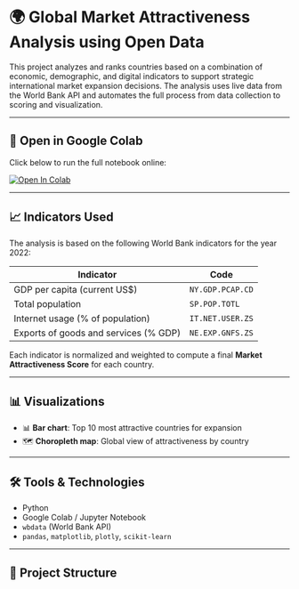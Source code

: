 # 🌍 Global Market Attractiveness Analysis using Open Data

This project analyzes and ranks countries based on a combination of economic, demographic, and digital indicators to support strategic international market expansion decisions. The analysis uses live data from the World Bank API and automates the full process from data collection to scoring and visualization.

---

## 🚀 Open in Google Colab

Click below to run the full notebook online:

[![Open In Colab](https://colab.research.google.com/assets/colab-badge.svg)](https://colab.research.google.com/github/Joel1993055/Global-Market-Attractiveness-Analysis-using-Open-Data/blob/main/notebooks/01_market_analysis_ready.ipynb)


---

## 📈 Indicators Used

The analysis is based on the following World Bank indicators for the year 2022:

| Indicator                             | Code               |
|---------------------------------------|--------------------|
| GDP per capita (current US$)          | `NY.GDP.PCAP.CD`   |
| Total population                      | `SP.POP.TOTL`      |
| Internet usage (% of population)      | `IT.NET.USER.ZS`   |
| Exports of goods and services (% GDP) | `NE.EXP.GNFS.ZS`   |

Each indicator is normalized and weighted to compute a final **Market Attractiveness Score** for each country.

---

## 📊 Visualizations

- 📊 **Bar chart**: Top 10 most attractive countries for expansion
- 🗺️ **Choropleth map**: Global view of attractiveness by country

---

## 🛠️ Tools & Technologies

- Python
- Google Colab / Jupyter Notebook
- `wbdata` (World Bank API)
- `pandas`, `matplotlib`, `plotly`, `scikit-learn`

---

## 📁 Project Structure

